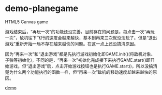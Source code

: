 # demo-planegame
HTML5 Canvas game

游戏结束后，“再玩一次”的功能还没完善。目前存在的问题是，每点击一次“再玩一次”，敌机往下飞行的速度会越来越快，基本到再来三次就没法玩了。但是“退出游戏”重新开始一局不存在越来越快的问题。在这一点上还没搞清原因。

因为“再来一次”和“退出游戏”都是先执行游戏初始化即GAME.init()(将敌机对象、子弹等初始化)，不同的是，“再来一次”初始化完成接下来执行GAME.start()即开始游戏，但“退出游戏”后，点击开始游戏按钮也是执行GAME.start()，所以没搞清楚为什么两个功能执行的函数一样，但“再来一次”敌机的移动速度却越来越快的原因。

[demo](https://shirley5li.github.io/demo-planegame/index.html)